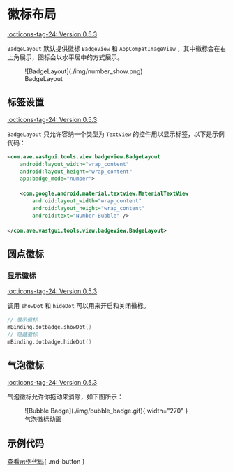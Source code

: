 # 徽标布局

[:octicons-tag-24: Version 0.5.3](https://sakurajimamaii.github.io/AVE-DOC/version/tools/#053)

`BadgeLayout` 默认提供徽标 `BadgeView` 和 `AppCompatImageView` ，其中徽标会在右上角展示，图标会以水平居中的方式展示。

<figure markdown>
  ![BadgeLayout](./img/number_show.png)
  <figcaption>BadgeLayout</figcaption>
</figure>

## 标签设置

[:octicons-tag-24: Version 0.5.3](https://sakurajimamaii.github.io/AVE-DOC/version/tools/#053)

`BadgeLayout` 只允许容纳一个类型为 `TextView` 的控件用以显示标签，以下是示例代码：

```xml
<com.ave.vastgui.tools.view.badgeview.BadgeLayout
    android:layout_width="wrap_content"
    android:layout_height="wrap_content"
    app:badge_mode="number">

    <com.google.android.material.textview.MaterialTextView
        android:layout_width="wrap_content"
        android:layout_height="wrap_content"
        android:text="Number Bubble" />

</com.ave.vastgui.tools.view.badgeview.BadgeLayout>
```

## 圆点徽标

### 显示徽标

[:octicons-tag-24: Version 0.5.3](https://sakurajimamaii.github.io/AVE-DOC/version/tools/#053)

调用 `showDot` 和 `hideDot` 可以用来开启和关闭徽标。

```kotlin
// 展示徽标
mBinding.dotbadge.showDot()
// 隐藏徽标
mBinding.dotbadge.hideDot()
```

## 气泡徽标

[:octicons-tag-24: Version 0.5.3](https://sakurajimamaii.github.io/AVE-DOC/version/tools/#053)

气泡徽标允许你拖动来消除，如下图所示：

<figure markdown>
  ![Bubble Badge](./img/bubble_badge.gif){ width="270" }
  <figcaption>气泡徽标动画</figcaption>
</figure>

## 示例代码

[查看示例代码](https://github.com/SakurajimaMaii/Android-Vast-Extension/blob/develop/app/src/main/kotlin/com/ave/vastgui/app/activity/view/BadgeViewActivity.kt){ .md-button }
